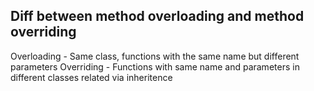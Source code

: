 ##  Diff between method overloading and method overriding

Overloading - Same class, functions with the same name but different parameters
Overriding - Functions with same name and parameters in different classes related via inheritence
